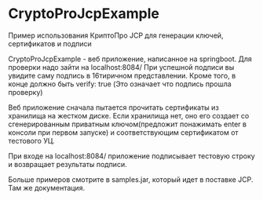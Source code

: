 # CryptoProJcpExample
Пример использования КриптоПро JCP для генерации ключей, сертификатов и подписи

CryptoProJcpExample - веб приложение, написанное на springboot.
Для проверки надо зайти на localhost:8084/
При успешной подписи вы увидите саму подпись в 16тиричном представлении.
Кроме того, в конце должно быть verify: true (Это означает что подпись прошла проверку)

Веб приложение сначала пытается прочитать сертификаты из хранилища на жестком диске. Если хранилища нет, оно его создает со сгенерированным приватным ключом(предложит понажимать enter в консоли при первом запуске) и соответствующим сертификатом от тестового УЦ.

При входе на localhost:8084/ приложение подписывает тестовую строку и возвращает результаты подписи.


Больше примеров смотрите в samples.jar, который идет в поставке JCP. Там же документация. 
